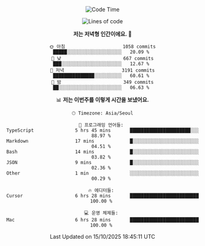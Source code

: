 <div align='center'>
 
<!--START_SECTION:waka-->
![Code Time](http://img.shields.io/badge/Code%20Time-4%2C652%20hrs%2045%20mins-blue)

![Lines of code](https://img.shields.io/badge/%EC%A0%80%EB%8A%94%20%EC%97%AC%ED%83%9C%EA%B9%8C%EC%A7%80%20-2.1%20million%20%EC%A4%84%EC%9D%98%20%EC%BD%94%EB%93%9C%EB%A5%BC%20%EC%9E%91%EC%84%B1%ED%96%88%EC%96%B4%EC%9A%94.-blue)

**저는 저녁형 인간이에요. 🦉** 

```text
🌞 아침                     1058 commits        █████░░░░░░░░░░░░░░░░░░░░   20.09 % 
🌆 낮　                     667 commits         ███░░░░░░░░░░░░░░░░░░░░░░   12.67 % 
🌃 저녁                     3191 commits        ███████████████░░░░░░░░░░   60.61 % 
🌙 밤　                     349 commits         ██░░░░░░░░░░░░░░░░░░░░░░░   06.63 % 
```


📊 **저는 이번주를 이렇게 시간을 보냈어요.** 

```text
🕑︎ Timezone: Asia/Seoul

💬 프로그래밍 언어들: 
TypeScript               5 hrs 45 mins       ██████████████████████░░░   88.97 % 
Markdown                 17 mins             █░░░░░░░░░░░░░░░░░░░░░░░░   04.51 % 
Bash                     14 mins             █░░░░░░░░░░░░░░░░░░░░░░░░   03.82 % 
JSON                     9 mins              █░░░░░░░░░░░░░░░░░░░░░░░░   02.36 % 
Other                    1 min               ░░░░░░░░░░░░░░░░░░░░░░░░░   00.29 % 

🔥 에디터들: 
Cursor                   6 hrs 28 mins       █████████████████████████   100.00 % 

💻 운영 체제들: 
Mac                      6 hrs 28 mins       █████████████████████████   100.00 % 
```


 Last Updated on 15/10/2025 18:45:11 UTC
<!--END_SECTION:waka-->
 </div>
<!---
Emewjin/Emewjin is a ✨ special ✨ repository because its `README.md` (this file) appears on your GitHub profile.
You can click the Preview link to take a look at your changes.
--->
